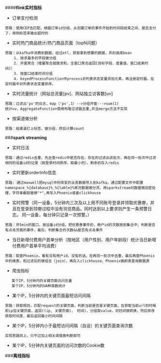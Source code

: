 ####**flink实时指标**
- 订单支付检测 
``` 
思路：使用CEP去匹配，根据订单id分组，从创建订单的事件开始到时间段结束之间，是否支付了，用侧标签来输出超时的
```
- 实时热门商品统计/热门商品页面（topN问题）<br>
```
思路：从kafka中消费到数据，经过etl，获取拿到想要的数据，并封装成bean
    1. 按求最多的字段做分组
    2. 开窗聚合（增量聚合就做求和，全窗口聚合返回[目标字段，度量值，窗口结束时间]）
    3. 按窗口结束时间分组
    4. keyedProcessFunction中process对列表状态变量添加元素，再注册定时器，在定时器中对列表状态变量排序。
```
- 实时流量统计（网站总流量[pv]、网站独立访客数[uv]
```
思路：过滤出'pv'的日志，map（'pv',1）-->分组开窗--->sum(1)
统计uv，AggregateFunction使用布隆过滤器去重,并且merge方法不实现
```
- 按渠道做分析 <br>
```
思路：给渠道打上标签，做分组，然后计算count
```

###**spark streaming**
- 实时日活
```
思路：通过redis去重，先去查redis中是否存在，存在的过滤出该批次，再在同一批次中过滤相同的设备id的记录（按登录时间排序，取最小的），剩余的存入redis
```
- 实时更新orderInfo信息
```
思路: 通过maxwell把mysql中的改变的业务数据导入到kafka，通过配置文件中配置namespace_%{database}%_%{table}%来对数据做分流，用sparkstream对数据做加密处理，字符串截取替换"*",再写入Phoenix或者clickhouse
```
- 实时预警（同一设备，5分钟内三次及以上用不同账号登录并领取优惠劵，并且在登录到领劵过程中没有浏览商品。同时达到以上要求则产生一条预警日志。 同一设备，每分钟只记录一次预警。）
```
思路：开5min的窗口，按设备id分组，把优惠券事件的，用户id的次数放到集合中，判断是否有点击页面的事件，最后，判断集合的次数&&是否有点击事件
```
- 当日新增付费用户首单分析（按地区（用户性别、用户年龄段）统计当日新增付费用户首单平均消费）
```
思路：取查Phoenix，看有没有用户id，没有的话，在再同一批次中去重，最后再查Phoenix中的维表，和过滤后的做组合（join），再存入clickhouse、Phoenix做即席查询数据源  
```  
- 爬虫指标
```
   某个IP，5分钟内的关键页面访问总量
   某个IP，5分钟内的UA种类数统计
```
- 某个IP，5分钟内的关键页面最短访问间隔
```
思路：获取规则，匹配request的关键页面，判断当前是否是关键页面，在获取当前url的时候和ip加关键页面，返回((ip, 关键页面)， 时间)，分组取value，对时间做转换，然后排序获取时间差，最后返回最小时间间隔
```
- 某个IP，5分钟内小于最短访问间隔（自设）的关键页面查询次数
```
实现思路同上，只不过加上相关阈值做判断即可
```
- 某个IP，5分钟内关键页面的访问次数的Cookie数

###**离线指标**





     

